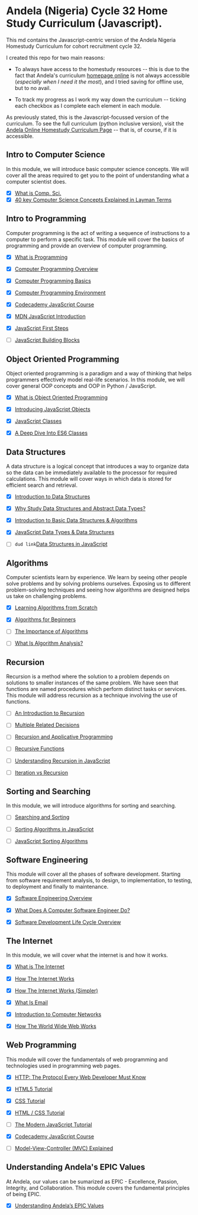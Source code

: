 # Andela (Nigeria) Cycle 32 Home Study Curriculum (Javascript).

This md contains the Javascript-centric version of the Andela Nigeria Homestudy Curriculum for cohort recruitment cycle 32.

I created this repo for two main reasons:

- To always have access to the homestudy resources -- this is due to the fact that Andela's curriculum [homepage online](http://github.andela.com/homestudy/) is not always accessible (_especially when I need it the most_), and I tried saving for offline use, but to no avail.

- To track my progress as I work my way down the curriculum -- ticking each checkbox as I complete each element in each module.

As previously stated, this is the Javascript-focussed version of the curriculum. To see the full curriculum (python inclusive version), visit the [Andela Online Homestudy Curriculum Page](http://github.andela.com/homestudy/) -- that is, of course, if it is accessible.

## Intro to Computer Science

In this module, we will introduce basic computer science concepts. We will cover all the areas required to get you to the point of understanding what a computer scientist does.

- [x] [What is Comp. Sci.](http://interactivepython.org/courselib/static/pythonds/Introduction/WhatIsComputerScience.html)
- [x] [40 key Computer Science Concepts Explained in Layman Terms](http://carlcheo.com/compsci)

## Intro to Programming

Computer programming is the act of writing a sequence of instructions to a computer to perform a specific task. This module will cover the basics of programming and provide an overview of computer programming.

- [x] [What is Programming](http://interactivepython.org/courselib/static/pythonds/Introduction/WhatIsProgramming.html)

- [x] [Computer Programming Overview](http://www.tutorialspoint.com/computer_programming/computer_programming_overview.htm)

- [x] [Computer Programming Basics](http://www.tutorialspoint.com/computer_programming/computer_programming_basics.htm)

- [x] [Computer Programming Environment](http://www.tutorialspoint.com/computer_programming/computer_programming_environment.htm)

- [x] [Codecademy JavaScript Course](https://www.codecademy.com/learn/learn-javascript)

- [x] [MDN JavaScript Introduction](https://developer.mozilla.org/en-US/docs/Web/JavaScript/Guide/Introduction)

- [x] [JavaScript First Steps](https://developer.mozilla.org/en-US/docs/Learn/JavaScript/First_steps)

- [ ] [JavaScript Building Blocks](https://developer.mozilla.org/en-US/docs/Learn/JavaScript/Building_blocks)

## Object Oriented Programming

Object oriented programming is a paradigm and a way of thinking that helps programmers effectively model real-life scenarios. In this module, we will cover general OOP concepts and OOP in Python / JavaScript.

- [x] [What is Object Oriented Programming](http://teknadesigns.com/what-is-object-oriented-programming/)

- [x] [Introducing JavaScript Objects](https://developer.mozilla.org/en-US/docs/Learn/JavaScript/Objects)

- [x] [JavaScript Classes](https://developer.mozilla.org/en/docs/Web/JavaScript/Reference/Classes)

- [x] [A Deep Dive Into ES6 Classes](https://www.sitepoint.com/object-oriented-javascript-deep-dive-es6-classes/)

## Data Structures

A data structure is a logical concept that introduces a way to organize data so the data can be immediately available to the processor for required calculations. This module will cover ways in which data is stored for efficient search and retrieval.

- [x] [Introduction to Data Structures](http://www.studytonight.com/data-structures/introduction-to-data-structures)

- [x] [Why Study Data Structures and Abstract Data Types?](http://interactivepython.org/courselib/static/pythonds/Introduction/WhyStudyDataStructuresandAbstractDataTypes.html)

- [x] [Introduction to Basic Data Structures & Algorithms](http://cs-fundamentals.com/data-structures/introduction-to-data-structures.php)

- [x] [JavaScript Data Types & Data Structures](https://developer.mozilla.org/en-US/docs/Web/JavaScript/Data_structures)

- [ ] `dud link`[Data Structures in JavaScript](http://blog.benoitvallon.com/data-structures-in-javascript/data-structures-in-javascript/)

## Algorithms

Computer scientists learn by experience. We learn by seeing other people solve problems and by solving problems ourselves. Exposing us to different problem-solving techniques and seeing how algorithms are designed helps us take on challenging problems.

- [x] [Learning Algorithms from Scratch](http://adrianmejia.com/blog/2011/12/22/learning-algorithms-from-scratch-algorithms-for-dummies/)

- [x] [Algorithms for Beginners](https://medium.com/yay-its-erica/algorithms-for-beginners-bubble-sort-insertion-sort-merge-sort-29bd5506cc48)

- [ ] [The Importance of Algorithms](https://www.topcoder.com/community/data-science/data-science-tutorials/the-importance-of-algorithms/)

- [ ] [What Is Algorithm Analysis?](http://interactivepython.org/runestone/static/pythonds/AlgorithmAnalysis/WhatIsAlgorithmAnalysis.html)

## Recursion

Recursion is a method where the solution to a problem depends on solutions to smaller instances of the same problem. We have seen that functions are named procedures which perform distinct tasks or services. This module will address recursion as a technique involving the use of functions.

- [ ] [An Introduction to Recursion](https://www.topcoder.com/community/data-science/data-science-tutorials/an-introduction-to-recursion-part-1/)

- [ ] [Multiple Related Decisions](https://www.topcoder.com/community/data-science/data-science-tutorials/an-introduction-to-recursion-part-2/)

- [ ] [Recursion and Applicative Programming](http://courses.cs.washington.edu/courses/cse341/03wi/scheme/recursion.html)

- [ ] [Recursive Functions](http://pages.cs.wisc.edu/~calvin/cs110/RECURSION.html)

- [ ] [Understanding Recursion in JavaScript](http://www.integralist.co.uk/posts/js-recursion.html)

- [ ] [Iteration vs Recursion](http://www2.hawaii.edu/~tp_200/lectureNotes/recursion.htm)

## Sorting and Searching

In this module, we will introduce algorithms for sorting and searching.

- [ ] [Searching and Sorting](http://spector.io/computer-science-fundamentals-searching-and-sorting/)

- [ ] [Sorting Algorithms in JavaScript](https://github.com/benoitvallon/computer-science-in-javascript/blob/master/sorting-algorithms-in-javascript/README.md)

- [ ] [JavaScript Sorting Algorithms](http://blog.benoitvallon.com/sorting-algorithms-in-javascript/sorting-algorithms-in-javascript-all-the-code/)

## Software Engineering

This module will cover all the phases of software development. Starting from software requirement analysis, to design, to implementation, to testing, to deployment and finally to maintenance.

- [x] [Software Engineering Overview](http://www.tutorialspoint.com/software_engineering/software_engineering_overview.htm)

- [x] [What Does A Computer Software Engineer Do?](http://tryengineering.org/ask-expert/what-does-computer-software-engineer-do-could-you-give-me-description-field)

- [x] [Software Development Life Cycle Overview](http://www.tutorialspoint.com/sdlc/sdlc_quick_guide.htm)

## The Internet

In this module, we will cover what the internet is and how it works.

- [x] [What is The Internet](https://www.computerhope.com/jargon/i/internet.htm)

- [x] [How The Internet Works](https://blog.hubspot.com/marketing/how-the-internet-works#sm.0000i8dcdo167uepfr7g8tvppgibd)

- [x] [How The Internet Works (Simpler)](http://adrianland.uk/howto/how-does-the-internet-work/)

- [x] [What Is Email](http://searchexchange.techtarget.com/definition/e-mail-electronic-mail-or-email)

- [x] [Introduction to Computer Networks](http://www.ohio.edu/people/piccard/mis300/netintro.htm)

- [x] [How The World Wide Web Works](http://www.explainthatstuff.com/howthewebworks.html)

## Web Programming

This module will cover the fundamentals of web programming and technologies used in programming web pages.

- [x] [HTTP: The Protocol Every Web Developer Must Know](https://code.tutsplus.com/tutorials/http-the-protocol-every-web-developer-must-know-part-1--net-31177)

- [x] [HTML5 Tutorial](https://www.w3schools.com/html/)

- [x] [CSS Tutorial](https://www.w3schools.com/css/default.asp)

- [x] [HTML / CSS Tutorial](https://www.codecademy.com/learn/web)

- [ ] [The Modern JavaScript Tutorial](https://javascript.info/)

- [x] [Codecademy JavaScript Course](https://www.codecademy.com/learn/learn-javascript)

- [ ] [Model-View-Controller (MVC) Explained](https://realpython.com/blog/python/the-model-view-controller-mvc-paradigm-summarized-with-legos/)

## Understanding Andela's EPIC Values

At Andela, our values can be sumarized as EPIC - Excellence, Passion, Integrity, and Collaboration. This module covers the fundamental principles of being EPIC.

- [x] [Understanding Andela’s EPIC Values](https://docs.google.com/document/d/1Cb1YLA19BEQh2v0yLYtCsZ1Uz352Sa_f-vNZzgzKiYI/)
